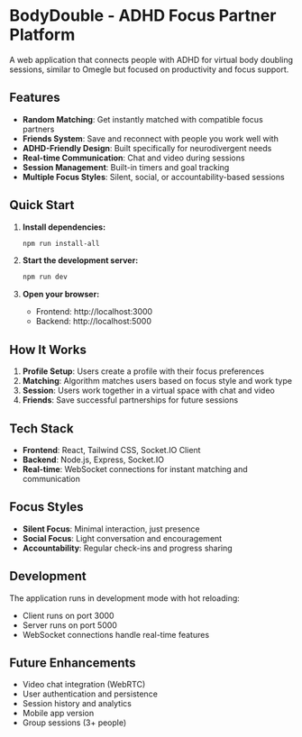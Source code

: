 # BodyDouble - ADHD Focus Partner Platform

A web application that connects people with ADHD for virtual body doubling sessions, similar to Omegle but focused on productivity and focus support.

## Features

- **Random Matching**: Get instantly matched with compatible focus partners
- **Friends System**: Save and reconnect with people you work well with
- **ADHD-Friendly Design**: Built specifically for neurodivergent needs
- **Real-time Communication**: Chat and video during sessions
- **Session Management**: Built-in timers and goal tracking
- **Multiple Focus Styles**: Silent, social, or accountability-based sessions

## Quick Start

1. **Install dependencies:**
   ```bash
   npm run install-all
   ```

2. **Start the development server:**
   ```bash
   npm run dev
   ```

3. **Open your browser:**
   - Frontend: http://localhost:3000
   - Backend: http://localhost:5000

## How It Works

1. **Profile Setup**: Users create a profile with their focus preferences
2. **Matching**: Algorithm matches users based on focus style and work type
3. **Session**: Users work together in a virtual space with chat and video
4. **Friends**: Save successful partnerships for future sessions

## Tech Stack

- **Frontend**: React, Tailwind CSS, Socket.IO Client
- **Backend**: Node.js, Express, Socket.IO
- **Real-time**: WebSocket connections for instant matching and communication

## Focus Styles

- **Silent Focus**: Minimal interaction, just presence
- **Social Focus**: Light conversation and encouragement
- **Accountability**: Regular check-ins and progress sharing

## Development

The application runs in development mode with hot reloading:
- Client runs on port 3000
- Server runs on port 5000
- WebSocket connections handle real-time features

## Future Enhancements

- Video chat integration (WebRTC)
- User authentication and persistence
- Session history and analytics
- Mobile app version
- Group sessions (3+ people)
